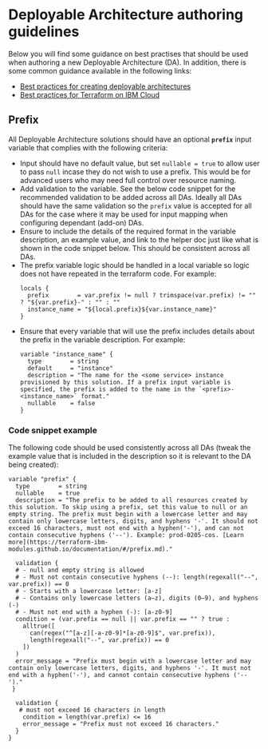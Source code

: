 # Deployable Architecture authoring guidelines

Below you will find some guidance on best practises that should be used when authoring a new Deployable Architecture (DA). In addition, there is some common guidance available in the following links:
- [Best practices for creating deployable architectures](https://cloud.ibm.com/docs/secure-enterprise?topic=secure-enterprise-best-practice-deployable-arch)
- [Best practices for Terraform on IBM Cloud](https://cloud.ibm.com/docs/terraform-on-ibm-cloud?topic=terraform-on-ibm-cloud-white-paper#deployable-architecture-overview)

## Prefix

All Deployable Architecture solutions should have an optional **`prefix`** input variable that complies with the following criteria:
- Input should have no default value, but set `nullable = true` to allow user to pass `null` incase they do not wish to use a prefix. This would be for advanced users who may need full control over resource naming.
- Add validation to the variable. See the below code snippet for the recommended validation to be added across all DAs. Ideally all DAs should have the same validation so the `prefix` value is accepted for all DAs for the case where it may be used for input mapping when configuring dependant (add-on) DAs.
- Ensure to include the details of the required format in the variable description, an example value, and link to the helper doc just like what is shown in the code snippet below. This should be consistent across all DAs.
- The prefix variable logic should be handled in a local variable so logic does not have repeated in the terraform code. For example:
  ```hcl
  locals {
    prefix        = var.prefix != null ? trimspace(var.prefix) != "" ? "${var.prefix}-" : "" : ""
    instance_name = "${local.prefix}${var.instance_name}"
  }
  ```
- Ensure that every variable that will use the prefix includes details about the prefix in the variable description. For example:
  ```hcl
  variable "instance_name" {
    type        = string
    default     = "instance"
    description = "The name for the <some service> instance provisioned by this solution. If a prefix input variable is specified, the prefix is added to the name in the `<prefix>-<instance_name>` format."
    nullable    = false
  }
  ```

### Code snippet example
The following code should be used consistently across all DAs (tweak the example value that is included in the description so it is relevant to the DA being created):

```hcl
variable "prefix" {
  type        = string
  nullable    = true
  description = "The prefix to be added to all resources created by this solution. To skip using a prefix, set this value to null or an empty string. The prefix must begin with a lowercase letter and may contain only lowercase letters, digits, and hyphens '-'. It should not exceed 16 characters, must not end with a hyphen('-'), and can not contain consecutive hyphens ('--'). Example: prod-0205-cos. [Learn more](https://terraform-ibm-modules.github.io/documentation/#/prefix.md)."

  validation {
  # - null and empty string is allowed
  # - Must not contain consecutive hyphens (--): length(regexall("--", var.prefix)) == 0
  # - Starts with a lowercase letter: [a-z]
  # - Contains only lowercase letters (a–z), digits (0–9), and hyphens (-) 
  # - Must not end with a hyphen (-): [a-z0-9]
  condition = (var.prefix == null || var.prefix == "" ? true :
    alltrue([
      can(regex("^[a-z][-a-z0-9]*[a-z0-9]$", var.prefix)),
      length(regexall("--", var.prefix)) == 0
    ])
  )
  error_message = "Prefix must begin with a lowercase letter and may contain only lowercase letters, digits, and hyphens '-'. It must not end with a hyphen('-'), and cannot contain consecutive hyphens ('--')."
 }
 
  validation {
   # must not exceed 16 characters in length
    condition = length(var.prefix) <= 16
    error_message = "Prefix must not exceed 16 characters."
  }
}
```